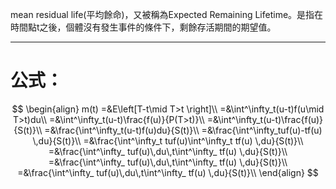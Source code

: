 mean residual life(平均餘命)，又被稱為Expected Remaining Lifetime。是指在時間點t之後，個體沒有發生事件的條件下，剩餘存活期間的期望值。
- - -
# 公式：
$$
\begin{align}
m(t)
=&E\left[T-t\mid T>t \right]\\
=&\int^\infty_t(u-t)f(u\mid T>t)du\\
=&\int^\infty_t(u-t)\frac{f(u)}{P(T>t)}\\
=&\int^\infty_t(u-t)\frac{f(u)}{S(t)}\\
=&\frac{\int^\infty_t(u-t)f(u)du}{S(t)}\\
=&\frac{\int^\infty_tuf(u)-tf(u) \,du}{S(t)}\\
=&\frac{\int^\infty_t tuf(u)\int^\infty_t tf(u) \,du}{S(t)}\\
=&\frac{\int^\infty_ tuf(u)\,du\,t\int^\infty_ tf(u) \,du}{S(t)}\\
=&\frac{\int^\infty_ tuf(u)\,du\,t\int^\infty_ tf(u) \,du}{S(t)}\\
=&\frac{\int^\infty_ tuf(u)\,du\,t\int^\infty_ tf(u) \,du}{S(t)}\\
\end{align}
$$